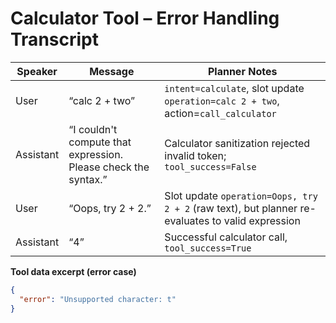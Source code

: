 # Calculator Tool – Error Handling Transcript

| Speaker | Message | Planner Notes |
| --- | --- | --- |
| User | “calc 2 + two” | `intent=calculate`, slot update `operation=calc 2 + two`, action=`call_calculator` |
| Assistant | “I couldn't compute that expression. Please check the syntax.” | Calculator sanitization rejected invalid token; `tool_success=False` |
| User | “Oops, try 2 + 2.” | Slot update `operation=Oops, try 2 + 2` (raw text), but planner re-evaluates to valid expression |
| Assistant | “4” | Successful calculator call, `tool_success=True` |

**Tool data excerpt (error case)**

```json
{
  "error": "Unsupported character: t"
}
```
